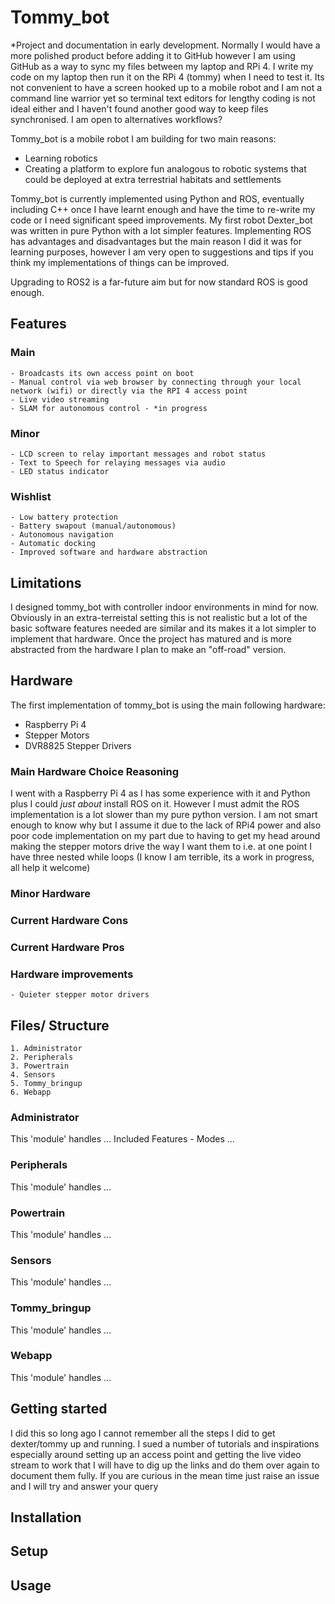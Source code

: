 # Tommy_bot

*Project and documentation in early development. Normally I would have a more polished product before adding it to GitHub however I am using GitHub as a way to sync my files between my laptop and RPi 4. I write my code on my laptop then run it on the RPi 4 (tommy) when I need to test it. Its not convenient to have a screen hooked up to a mobile robot and I am not a command line warrior yet so terminal text editors for lengthy coding is not ideal either and I haven't found another good way to keep files synchronised. I am open to alternatives workflows? 

Tommy_bot is a mobile robot I am building for two main reasons: 
 - Learning robotics 
 - Creating a platform to explore fun analogous to robotic systems that could be deployed at extra terrestrial habitats and settlements  

Tommy_bot is currently implemented using Python and ROS, eventually including C++ once I have learnt enough and have the time to re-write my code or I need significant speed improvements. My first robot Dexter_bot was written in pure Python with a lot simpler features. Implementing ROS has advantages and disadvantages but the main reason I did it was for learning purposes, however I am very open to suggestions and tips if you think my implementations of things can be improved. 

Upgrading to ROS2 is a far-future aim but for now standard ROS is good enough. 

## Features 
### Main
	- Broadcasts its own access point on boot
	- Manual control via web browser by connecting through your local network (wifi) or directly via the RPI 4 access point
	- Live video streaming 
	- SLAM for autonomous control - *in progress
	
### Minor
	- LCD screen to relay important messages and robot status
	- Text to Speech for relaying messages via audio
	- LED status indicator

### Wishlist
	- Low battery protection
	- Battery swapout (manual/autonomous)
	- Autonomous navigation
	- Automatic docking
	- Improved software and hardware abstraction 

## Limitations 

I designed tommy_bot with controller indoor environments in mind for now. Obviously in an extra-terreistal setting this is not realistic but a lot of the basic software features needed are similar and its makes it a lot simpler to implement that hardware. Once the project has matured and is more abstracted from the hardware I plan to make an "off-road" version.  


## Hardware
The first implementation of tommy_bot is using the main following hardware: 
- Raspberry Pi 4
- Stepper Motors 
- DVR8825 Stepper Drivers

### Main Hardware Choice Reasoning
I went with a Raspberry Pi 4 as I has some experience with it and Python plus I could *just about* install ROS on it. However I must admit the ROS implementation is a lot slower than my pure python version. I am not smart enough to know why but I assume it due to the lack of RPi4 power and also poor code implementation on my part due to having to get my head around making the stepper motors drive the way I want them to i.e. at one point I have three nested while loops (I know I am terrible, its a work in progress, all help it welcome) 

### Minor Hardware

### Current Hardware Cons

### Current Hardware Pros

### Hardware improvements 
	- Quieter stepper motor drivers 
	

## Files/ Structure
	1. Administrator
	2. Peripherals 
	3. Powertrain
	4. Sensors
	5. Tommy_bringup
	6. Webapp

### Administrator 
This 'module' handles ...
 Included Features
	- Modes ...
### Peripherals 
This 'module' handles ...
### Powertrain
This 'module' handles ...
### Sensors
This 'module' handles ...
### Tommy_bringup
This 'module' handles ...
### Webapp
This 'module' handles ...

## Getting started 
I did this so long ago I cannot remember all the steps I did to get dexter/tommy up and running. I sued a number of tutorials and inspirations especially around setting up an access point and getting the live video stream to work that I will have to dig up the links and do them over again to document them fully. If you are curious in the mean time just raise an issue and I will try and answer your query

##  Installation

## Setup

## Usage

